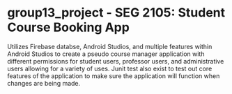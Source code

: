 # group13_project - SEG 2105: Student Course Booking App 
Utilizes Firebase databse, Android Studios, and multiple features within Android Studios to create a pseudo course manager application with different permissions
for student users, professor users, and administrative users allowing for a variety of uses.
Junit test also exist to test out core features of the application to make sure the application will function when changes are being made.
